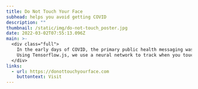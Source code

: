 ```yaml
---
title: Do Not Touch Your Face
subhead: helps you avoid getting COVID
description: ""
thumbnail: /static/img/do-not-touch_poster.jpg
date: 2022-03-02T07:55:13.096Z
main: >-
  <div class="full">
    In the early days of COVID, the primary public health messaging was to wash your hands (easy) and not touch your face (nearly impossible). 
    Using Tensorflow.js, we use a neural network to track when you touch your face and alert you when you do.
  </div>
links:
  - url: https://donottouchyourface.com
    buttontext: Visit
---
```

